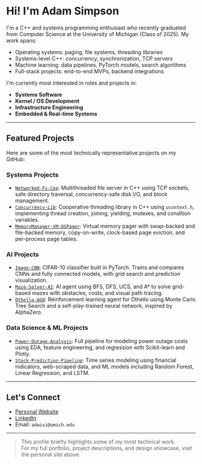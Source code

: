 # Hi! I'm Adam Simpson

I'm a C++ and systems programming enthusiast who recently graduated from Computer Science at the University of Michigan (Class of 2025). My work spans:

- Operating systems: paging, file systems, threading libraries
- Systems-level C++: concurrency, synchronization, TCP servers
- Machine learning: data pipelines, PyTorch models, search algorithms
- Full-stack projects: end-to-end MVPs, backend integrations

I'm currently most interested in roles and projects in:
- **Systems Software**
- **Kernel / OS Development**
- **Infrastructure Engineering**
- **Embedded & Real-time Systems**

---

## Featured Projects

Here are some of the most technically representative projects on my GitHub:

### Systems Projects

- [`Networked-Fs-Cpp`](https://github.com/will51mps0n/Networked-Fs-Cpp): Multithreaded file server in C++ using TCP sockets, safe directory traversal, concurrency-safe disk I/O, and block management.
- [`Concurrency-Lib`](https://github.com/will51mps0n/Concurrency-Lib): Cooperative threading library in C++ using `ucontext.h`, implementing thread creation, joining, yielding, mutexes, and condition variables.
- [`MemoryManager-VM-OSPager`](https://github.com/will51mps0n/MemoryManager-VM-OSPager): Virtual memory pager with swap-backed and file-backed memory, copy-on-write, clock-based page eviction, and per-process page tables.

### AI Projects

- [`Image-CNN`](https://github.com/will51mps0n/Image-CNN): CIFAR-10 classifier built in PyTorch. Trains and compares CNNs and fully connected models, with grid search and prediction visualization.
- [`Maze-Solver-AI`](https://github.com/will51mps0n/Maze-Solver-AI): AI agent using BFS, DFS, UCS, and A* to solve grid-based mazes with obstacles, costs, and visual path tracing.
- [`Othello-AG0`](https://github.com/will51mps0n/Othello-AG0): Reinforcement learning agent for Othello using Monte Carlo Tree Search and a self-play-trained neural network, inspired by AlphaZero.

### Data Science & ML Projects

- [`Power-Outage-Analysis`](https://github.com/will51mps0n/Power-Outage-Analysis): Full pipeline for modeling power outage costs using EDA, feature engineering, and regression with Scikit-learn and Plotly.
- [`Stock-Prediction-Pipeline`](https://github.com/will51mps0n/Stock-Prediction-Pipeline): Time series modeling using financial indicators, web-scraped data, and ML models including Random Forest, Linear Regression, and LSTM.

---

## Let's Connect

- [Personal Website](https://will51mps0n.github.io/Adam-Simpson-Portfolio/)  
- [LinkedIn](https://linkedin.com/in/adam-simpson)
- Email: `adwisi@umich.edu`  

---

> This profile briefly highlights some of my most technical work.  
> For my full portfolio, project descriptions, and design showcase, visit the personal site above.
